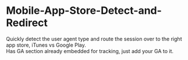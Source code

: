 Mobile-App-Store-Detect-and-Redirect
====================================

Quickly detect the user agent type and route the session over to the right app store, iTunes vs Google Play.  
Has GA section already embedded for tracking, just add your GA to it. 

